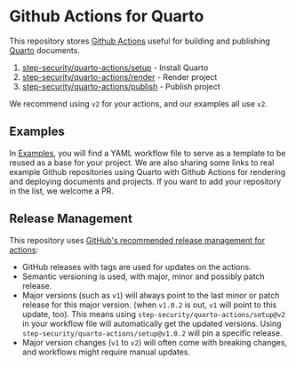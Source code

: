 # Github Actions for Quarto

This repository stores [Github Actions](https://github.com/features/actions) useful for building and publishing [Quarto](https://quarto.org/) documents.

1. [step-security/quarto-actions/setup](./setup) - Install Quarto
2. [step-security/quarto-actions/render](./render) - Render project
3. [step-security/quarto-actions/publish](./publish) - Publish project

We recommend using `v2` for your actions, and our examples all use `v2`.

## Examples

In [Examples](./examples), you will find a YAML workflow file to serve as a template to be reused as a base for your project. We are also sharing some links to real example Github repositories using Quarto with Github Actions for rendering and deploying documents and projects. If you want to add your repository in the list, we welcome a PR.

## Release Management

This repository uses [GitHub's recommended release management for actions](https://docs.github.com/en/actions/creating-actions/about-custom-actions#using-release-management-for-actions): 

* GitHub releases with tags are used for updates on the actions. 
* Semantic versioning is used, with major, minor and possibly patch release. 
* Major versions (such as `v1`) will always point to the last minor or patch release for this major version. (when `v1.0.2` is out, `v1` will point to this update, too). This means using `step-security/quarto-actions/setup@v2` in your workflow file will automatically get the updated versions. Using `step-security/quarto-actions/setup@v1.0.2` will pin a specific release.
* Major version changes (`v1` to `v2`) will often come with breaking changes, and workflows might require manual updates.